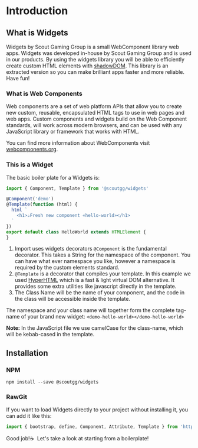 # Introduction

## What is Widgets
Widgets by Scout Gaming Group is a small WebComponent library web apps. Widgets was developed in-house by Scout Gaming Group and is used in our products. By using the widgets library you will be able to efficiently create custom HTML elements with [shadowDOM](https://developer.mozilla.org/en-US/docs/Web/Web_Components/Using_shadow_DOM). This library is an extracted version so you can make brilliant apps faster and more reliable. Have fun!

### What is Web Components
Web components are a set of web platform APIs that allow you to create new custom, reusable, encapsulated HTML tags to use in web pages and web apps. Custom components and widgets build on the Web Component standards, will work across modern browsers, and can be used with any JavaScript library or framework that works with HTML.

You can find more information about WebComponents visit [webcomponents.org](https://www.webcomponents.org/introduction).

### This is a Widget
The basic boiler plate for a Widgets is:

```js
import { Component, Template } from '@scoutgg/widgets'

@Component('demo')
@Template(function (html) {
  html `
    <h1>☕Fresh new component «hello-world»</h1>
  `
})
export default class HelloWorld extends HTMLElement {
}
```

1. Import uses widgets decorators
`@Component` is the fundamental decorator. This takes a String for the namespace of the component. You can have what ever namespace you like, however a namespace is required by the custom elements standard.
2. `@Template` is a decorator that compiles your template. In this example we used [HyperHTML](https://github.com/WebReflection/hyperHTML) which is a fast & light virtual DOM alternative. It provides some extra utilities like javascript directly in the template.
3. The Class Name will be the name of  your component, and the code in the class will be accessible inside the template.

The namespace and your class name will together form the complete tag-name of your brand new widget: `<demo-hello-world></demo-hello-world>`

**Note:** In the JavaScript file we use camelCase for the class-name, which will be kebab-cased in the template.

## Installation
### NPM
`npm install --save @scoutgg/widgets`

### RawGit
If you want to load Widgets directly to your project without installing it, you can add it like this:

```js
import { bootstrap, define, Component, Attribute, Template } from 'https://rawgit.com/scoutgg/widgets/master/esm/index.js'
```

Good job!☕ &nbsp;Let's take a look at starting from a boilerplate!
